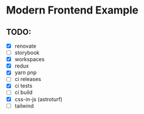 # Modern Frontend Example

## TODO:

- [x] renovate
- [ ] storybook
- [x] workspaces
- [x] redux
- [x] yarn pnp
- [ ] ci releases
- [x] ci tests
- [ ] ci build
- [x] css-in-js (astroturf)
- [ ] tailwind
